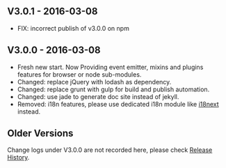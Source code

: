 
## V3.0.1 - 2016-03-08

* FIX: incorrect publish of v3.0.0 on npm

## V3.0.0 - 2016-03-08

* Fresh new start. Now Providing event emitter, mixins and plugins features for browser or node sub-modules.
* Changed: replace jQuery with lodash as dependency.
* Changed: replace grunt with gulp for build and publish automation.
* Changed: use jade to generate doc site instead of jekyll.
* Removed: i18n features, please use dedicated i18n module like [i18next](https://github.com/i18next/i18next) instead.

## Older Versions

Change logs under V3.0.0 are not recorded here, please check [Release History](https://github.com/mycolorway/simple-module/releases).
